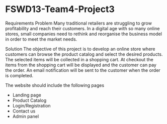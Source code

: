 # FSWD13-Team4-Project3
Requirements
Problem
Many traditional retailers are struggling to grow profitability and reach their customers. In a digital age with so many online stores, small companies need to rethink and reorganise the business model in order to meet the market needs.


Solution
The objective of this project is to develop an online store where customers can browse the product catalog and select the desired products. The selected items will be collected in a shopping cart. At checkout the items from the shopping cart will be displayed and the customer can pay the order. An email notification will be sent to the customer when the order is completed.


The website should include the following pages
- Landing page
- Product Catalog
- Login/Registration
- Contact us
- Admin panel





